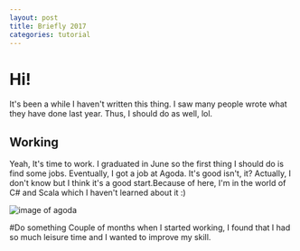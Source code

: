 ```yaml
---
layout: post
title: Briefly 2017
categories: tutorial
---
```


# Hi!
It's been a while I haven't written this thing. I saw many people wrote what they have done last year. Thus, I should do as well, lol.

## Working
Yeah, It's time to work. I graduated in June so the first thing I should do is find some jobs. Eventually, I got a job at Agoda. It's good isn't, it? Actually, I don't know but I think it's a good start.Because of here, I'm in the world of C# and Scala which I haven't learned about it :)

![image of agoda]()

#Do something
Couple of months when I started working, I found that I had so much leisure time and I wanted to improve my skill.
